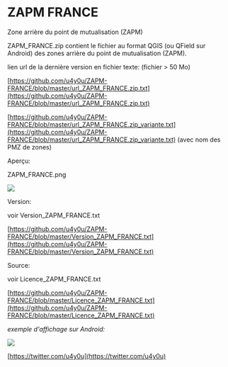 # ZAPM FRANCE

Zone arrière du point de mutualisation (ZAPM)

ZAPM\_FRANCE.zip contient le fichier au format QGIS (ou QField sur Android) des zones arrière du point de mutualisation (ZAPM).

lien url de la dernière version en fichier texte: (fichier > 50 Mo)

[https://github.com/u4y0u/ZAPM-FRANCE/blob/master/url_ZAPM_FRANCE.zip.txt](https://github.com/u4y0u/ZAPM-FRANCE/blob/master/url_ZAPM_FRANCE.zip.txt)

[https://github.com/u4y0u/ZAPM-FRANCE/blob/master/url_ZAPM_FRANCE.zip_variante.txt](https://github.com/u4y0u/ZAPM-FRANCE/blob/master/url_ZAPM_FRANCE.zip_variante.txt) (avec nom des PMZ de zones)

Aperçu:

ZAPM\_FRANCE.png

![](https://user-images.githubusercontent.com/54479065/90330068-56af8800-dfaa-11ea-9db8-5363182dfc89.png)

Version:

voir Version\_ZAPM\_FRANCE.txt

[https://github.com/u4y0u/ZAPM-FRANCE/blob/master/Version_ZAPM_FRANCE.txt](https://github.com/u4y0u/ZAPM-FRANCE/blob/master/Version_ZAPM_FRANCE.txt)

Source:

voir Licence\_ZAPM\_FRANCE.txt

[https://github.com/u4y0u/ZAPM-FRANCE/blob/master/Licence_ZAPM_FRANCE.txt](https://github.com/u4y0u/ZAPM-FRANCE/blob/master/Licence_ZAPM_FRANCE.txt)

_exemple d'affichage sur Android:_

![](https://user-images.githubusercontent.com/54479065/90330206-4350ec80-dfab-11ea-9bcc-34e6dca08cd5.png)

[https://twitter.com/u4y0u](https://twitter.com/u4y0u)
